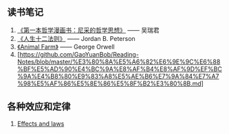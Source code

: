 ## 读书笔记
1. [《第一本哲学漫画书：尼采的哲学思想》](https://github.com/GaoYuanBob/Hello-World/blob/master/%E3%80%8A%E7%AC%AC%E4%B8%80%E6%9C%AC%E5%93%B2%E5%AD%A6%E6%BC%AB%E7%94%BB%E4%B9%A6%EF%BC%9A%E5%B0%BC%E9%87%87%E7%9A%84%E5%93%B2%E5%AD%A6%E6%80%9D%E6%83%B3%E3%80%8B.md) —— 吴瑞君
2. [《人生十二法则》](https://github.com/GaoYuanBob/Reading-Notes/blob/master/%E3%80%8A%E4%BA%BA%E7%94%9F%E5%8D%81%E4%BA%8C%E6%B3%95%E5%88%99%E3%80%8B.md) —— Jordan B. Peterson
3. [《Animal Farm》](https://github.com/GaoYuanBob/Reading-Notes/blob/master/%E3%80%8AAnimal%20Farm%E3%80%8B.md) —— George Orwell
4. [https://github.com/GaoYuanBob/Reading-Notes/blob/master/%E3%80%8A%E5%A6%82%E6%9E%9C%E6%88%BF%E5%AD%90%E4%BC%9A%E8%AF%B4%E8%AF%9D%EF%BC%9A%E4%B8%80%E9%83%A8%E5%AE%B6%E7%9A%84%E7%A7%98%E5%AF%86%E5%8E%86%E5%8F%B2%E3%80%8B.md]

## 各种效应和定律
1. [Effects and laws](https://github.com/GaoYuanBob/Reading-Notes/blob/master/Effects%20and%20laws.md)
